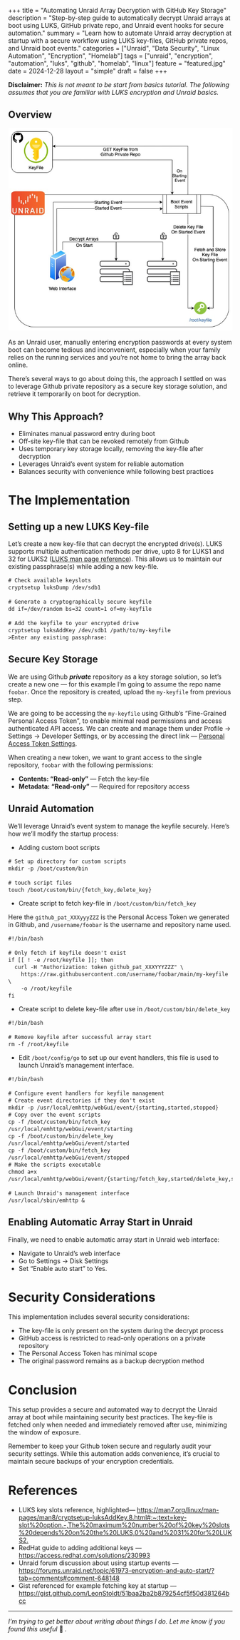 +++
title = "Automating Unraid Array Decryption with GitHub Key Storage"
description = "Step-by-step guide to automatically decrypt Unraid arrays at boot using LUKS, GitHub private repo, and Unraid event hooks for secure automation."
summary = "Learn how to automate Unraid array decryption at startup with a secure workflow using LUKS key-files, GitHub private repos, and Unraid boot events."
categories = ["Unraid", "Data Security", "Linux Automation", "Encryption", "Homelab"]
tags = ["unraid", "encryption", "automation", "luks", "github", "homelab", "linux"]
feature = "featured.jpg"
date = 2024-12-28
layout = "simple"
draft = false
+++

**Disclaimer:** _This is not meant to be start from basics tutorial. The
following assumes that you are familiar with LUKS encryption and Unraid
basics._

## Overview

![Overview diagram showing the use of Start events in Unraid to fetch and use key-file to automatically decrypt the arrays.](featured.jpg)

As an Unraid user, manually entering encryption passwords at every system boot
can become tedious and inconvenient, especially when your family relies on the
running services and you’re not home to bring the array back online.

There’s several ways to go about doing this, the approach I settled on was to
leverage Github private repository as a secure key storage solution, and
retrieve it temporarily on boot for decryption.

## Why This Approach?

  * Eliminates manual password entry during boot
  * Off-site key-file that can be revoked remotely from Github
  * Uses temporary key storage locally, removing the key-file after decryption
  * Leverages Unraid’s event system for reliable automation
  * Balances security with convenience while following best practices

# The Implementation

## Setting up a new LUKS Key-file

Let’s create a new key-file that can decrypt the encrypted drive(s). LUKS
supports multiple authentication methods per drive, upto 8 for LUKS1 and 32
for LUKS2 ([LUKS man page reference](https://man7.org/linux/man-pages/man8/cryptsetup-luksAddKey.8.html#:~:text=key%2Dslot%20option.-,The%20maximum%20number%20of%20key%20slots%20depends%20on%20the%20LUKS,0%20and%2031%20for%20LUKS2.)).
This allows us to maintain our existing passphrase(s) while adding a new key-file.

```
# Check available keyslots
cryptsetup luksDump /dev/sdb1

# Generate a cryptographically secure keyfile
dd if=/dev/random bs=32 count=1 of=my-keyfile

# Add the keyfile to your encrypted drive
cryptsetup luksAddKey /dev/sdb1 /path/to/my-keyfile
>Enter any existing passphrase:
```
## Secure Key Storage

We are using Github **_private_** repository as a key storage solution, so
let’s create a new one — for this example I’m going to assume the repo name
`foobar`. Once the repository is created, upload the `my-keyfile` from
previous step.

We are going to be accessing the `my-keyfile` using Github’s “Fine-Grained
Personal Access Token”, to enable minimal read permissions and access
authenticated API access.
We can create and manage them under Profile -> Settings -> Developer Settings,
or by accessing the direct link — [Personal Access Token Settings](https://github.com/settings/personal-access-tokens).

When creating a new token, we want to grant access to the single repository,
`foobar` with the following permissions:

  *  **Contents: “Read-only”** — Fetch the key-file
  *  **Metadata: “Read-only”** — Required for repository access

## Unraid Automation

We’ll leverage Unraid’s event system to manage the keyfile securely. Here’s
how we’ll modify the startup process:

  * Adding custom boot scripts

```
# Set up directory for custom scripts
mkdir -p /boot/custom/bin

# touch script files
touch /boot/custom/bin/{fetch_key,delete_key}
```
* Create script to fetch key-file in `/boot/custom/bin/fetch_key`

Here the `github_pat_XXXyyyZZZ` is the Personal Access Token we generated in
Github, and `/username/foobar` is the username and repository name used.

```
#!/bin/bash

# Only fetch if keyfile doesn't exist
if [[ ! -e /root/keyfile ]]; then
  curl -H "Authorization: token github_pat_XXXYYYZZZ" \
    https://raw.githubusercontent.com/username/foobar/main/my-keyfile \
    -o /root/keyfile
fi
```
* Create script to delete key-file after use in `/boot/custom/bin/delete_key`

```
#!/bin/bash

# Remove keyfile after successful array start
rm -f /root/keyfile
```
* Edit `/boot/config/go` to set up our event handlers, this file is used to launch Unraid’s management interface.

```
#!/bin/bash

# Configure event handlers for keyfile management
# Create event directories if they don't exist
mkdir -p /usr/local/emhttp/webGui/event/{starting,started,stopped}
# Copy over the event scripts
cp -f /boot/custom/bin/fetch_key /usr/local/emhttp/webGui/event/starting
cp -f /boot/custom/bin/delete_key /usr/local/emhttp/webGui/event/started
cp -f /boot/custom/bin/fetch_key /usr/local/emhttp/webGui/event/stopped
# Make the scripts executable
chmod a+x /usr/local/emhttp/webGui/event/{starting/fetch_key,started/delete_key,stopped/fetch_key}

# Launch Unraid's management interface
/usr/local/sbin/emhttp &

```
## Enabling Automatic Array Start in Unraid

Finally, we need to enable automatic array start in Unraid web interface:

  * Navigate to Unraid’s web interface
  * Go to Settings -> Disk Settings
  * Set “Enable auto start” to Yes.

# Security Considerations

This implementation includes several security considerations:

  * The key-file is only present on the system during the decrypt process
  * GitHub access is restricted to read-only operations on a private repository
  * The Personal Access Token has minimal scope
  * The original password remains as a backup decryption method

# Conclusion

This setup provides a secure and automated way to decrypt the Unraid array at
boot while maintaining security best practices. The key-file is fetched only
when needed and immediately removed after use, minimizing the window of
exposure.

Remember to keep your Github token secure and regularly audit your security
settings. While this automation adds convenience, it’s crucial to maintain
secure backups of your encryption credentials.

# References

  * LUKS key slots reference, highlighted— <https://man7.org/linux/man-pages/man8/cryptsetup-luksAddKey.8.html#:~:text=key-slot%20option.-,The%20maximum%20number%20of%20key%20slots%20depends%20on%20the%20LUKS,0%20and%2031%20for%20LUKS2.>
  * RedHat guide to adding additional keys — <https://access.redhat.com/solutions/230993>
  * Unraid forum discussion about using startup events — <https://forums.unraid.net/topic/61973-encryption-and-auto-start/?tab=comments#comment-648148>
  * Gist referenced for example fetching key at startup — <https://gist.github.com/LeonStoldt/51baa2ba2b879254cf5f50d381264bcc>

<hr>

_I’m trying to get better about writing about things I do. Let me know if you
found this useful_ 🙂 _._
